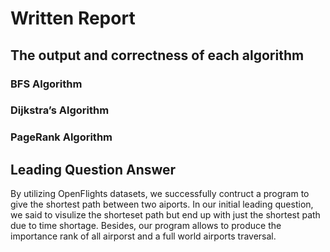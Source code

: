 # Written Report
## The output and correctness of each algorithm
### BFS Algorithm

### Dijkstra’s Algorithm

### PageRank Algorithm

## Leading Question Answer
By utilizing OpenFlights datasets, we successfully contruct a program to give the shortest path between two aiports. In our initial leading question, we said to visulize the shorteset path but end up with just the shortest path due to time shortage. Besides, our program allows to produce the importance rank of all airporst and a full world airports traversal.
